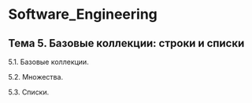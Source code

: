 # Software_Engineering
## Тема 5. Базовые коллекции: строки и списки

5.1. Базовые коллекции.

5.2. Множества.

5.3. Списки.
